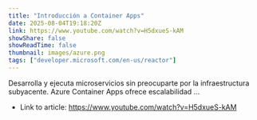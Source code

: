 ```yaml
---
title: "Introducción a Container Apps"
date: 2025-08-04T19:18:20Z
link: https://www.youtube.com/watch?v=H5dxueS-kAM
showShare: false
showReadTime: false
thumbnail: images/azure.png
tags: ["developer.microsoft.com/en-us/reactor"]
---
```

Desarrolla y ejecuta microservicios sin preocuparte por la infraestructura subyacente. Azure Container Apps ofrece escalabilidad ...

- Link to article: https://www.youtube.com/watch?v=H5dxueS-kAM